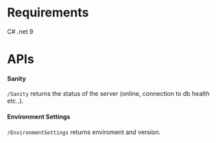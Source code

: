 # Requirements
C# .net 9

# APIs
#### Sanity
`/Sanity` returns the status of the server (online, connection to db health etc..).
#### Environment Settings
`/EnvironmentSettings` returns enviroment and version.
